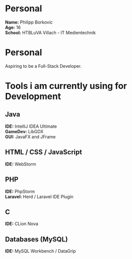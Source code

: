 
# Personal
**Name:** Philipp Borkovic <br>
**Age:** 16 <br>
**School:** HTBLuVA Villach - IT Medientechnik

# Personal
Aspiring to be a Full-Stack Developer.



# Tools i am currently using for Development

## Java
**IDE:** IntelliJ IDEA Ultimate <br>
**GameDev:** LibGDX <br>
**GUI:** JavaFX and JFrame

## HTML / CSS / JavaScript
**IDE:** WebStorm <br>

## PHP
**IDE:** PhpStorm <br>
**Laravel:** Herd / Laravel IDE Plugin

## C
**IDE:** CLion Nova <br>

## Databases (MySQL)
**IDE:** MySQL Workbench / DataGrip <br>












